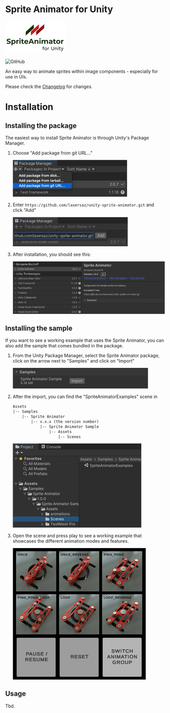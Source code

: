 # Sprite Animator for Unity



![logo](Documentation~/logo.png)

![GitHub](https://img.shields.io/github/license/laxersaz/unity-sprite-animator)

An easy way to animate sprites within image components - especially for use in UIs.

Please check the [Changelog](CHANGELOG.md) for changes.

# Installation

## Installing the package

The easiest way to install Sprite Animator is through Unity's Package Manager.

1. Choose "Add package from git URL..."

   ![package_manager1](Documentation~/package_manager1.png)

2. Enter `https://github.com/laxersaz/unity-sprite-animator.git` and click "Add"

   ![package_manager2](Documentation~/package_manager2.png)

3. After installation, you should see this:

   ![package_manager3](Documentation~/package_manager3.png)

## Installing the sample

If you want to see a working example that uses the Sprite Animator, you can also add the sample that comes bundled in the package.

1. From the Unity Package Manager, select the Sprite Animator package, click on the arrow next to "Samples" and click on "Import"

   ![install_sample](Documentation~/install_sample.png)

2. After the import, you can find the "SpriteAnimatorExamples" scene in

   ```
   Assets
   |-- Samples
       |-- Sprite Animator
           |-- x.x.x (the version number)
               |-- Sprite Animator Sample
                   |-- Assets
                       |-- Scenes
   ```

   ![sample_scene](Documentation~/sample_scene.png)

3. Open the scene and press play to see a working example that showcases the different animation modes and features.

   ![running_sample](Documentation~/running_sample.png)

## Usage

Tbd.
